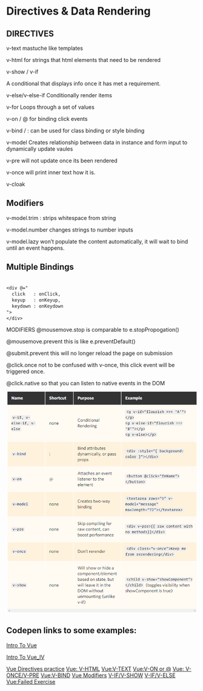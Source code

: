 # Directives & Data Rendering

## DIRECTIVES
v-text
mastuche like templates

v-html
for strings that html elements that need to be rendered

v-show / v-if

A conditional that displays info once it has met a requirement. 

v-else/v-else-if
Conditionally render items

v-for
Loops through a set of values 

v-on / @
for binding click events 


v-bind / :
can be used for class binding or style binding


v-model
Creates relationship between data in instance and form input to dynamically update vaules

v-pre 
will not update once its been rendered

v-once 
will print inner text how it is.


v-cloak

## Modifiers

v-model.trim : strips whitespace from string

v-model.number changes strings to number inputs

v-model.lazy won’t populate the content automatically, it will wait to bind until an event happens. 

## Multiple Bindings

```

<div @="
  click   : onClick,
  keyup   : onKeyup,
  keydown : onKeydown
">
</div> 

```


MODIFIERS
@mousemove.stop is comparable to e.stopPropogation()

@mousemove.prevent this is like e.preventDefault()

@submit.prevent this will no longer reload the page on submission

@click.once not to be confused with v-once, this click event will be triggered once.

@click.native so that you can listen to native events in the DOM

![Image of directives](https://github.com/AmoDinho/vuejs-notes/raw/master/screenshot-css-tricks.com-2018.08.21-12-29-12.png)

## Codepen links to some examples:



[Intro To Vue](https://codepen.io/Amo-Prince/pen/oMYQQv)

[Intro To Vue_IV](https://codepen.io/Amo-Prince/pen/JBbwrG)

[Vue Directives practice](https://codepen.io/Amo-Prince/pen/jvPXdo)
[Vue: V-HTML](https://codepen.io/Amo-Prince/pen/oPNRZQ)
[Vue:V-TEXT](https://codepen.io/Amo-Prince/pen/Jajqrm)
[Vue:V-ON or @](https://codepen.io/Amo-Prince/pen/mGdgQQ)
[Vue: V-ONCE/V-PRE](https://codepen.io/Amo-Prince/pen/Pdogjy)
[Vue:V-BIND](https://codepen.io/Amo-Prince/pen/PdogGB)
[Vue Modifiers](https://codepen.io/Amo-Prince/pen/QVWogr)
[V-IF/V-SHOW](https://codepen.io/Amo-Prince/pen/zJYbex)
[V-IF/V-ELSE](https://codepen.io/Amo-Prince/pen/QVWoYJ)
[Vue:Failed Exercise](https://codepen.io/Amo-Prince/pen/JajQdQ)

